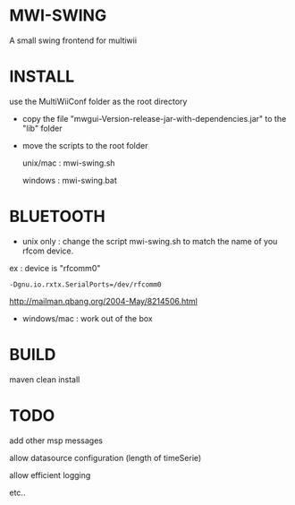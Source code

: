 MWI-SWING
=========

A small swing frontend for multiwii

INSTALL
=======

use the MultiWiiConf folder as the root directory

* copy the file "mwgui-Version-release-jar-with-dependencies.jar" to the "lib" folder

* move the scripts to the root folder 
 
 	unix/mac : mwi-swing.sh 

	windows : mwi-swing.bat

BLUETOOTH
=====

* unix only :  change the script mwi-swing.sh  to match the name of you rfcom device.

ex  : device is "rfcomm0"
 
	-Dgnu.io.rxtx.SerialPorts=/dev/rfcomm0
	

http://mailman.qbang.org/2004-May/8214506.html


* windows/mac : work out of the box



BUILD
=====

maven clean install

TODO
====

add other msp messages

allow datasource configuration (length of timeSerie)

allow efficient logging

etc..

